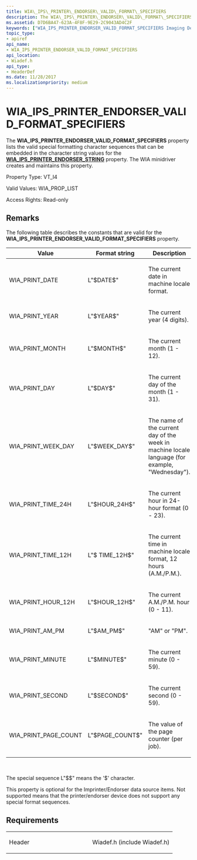 ```yaml
---
title: WIA\_IPS\_PRINTER\_ENDORSER\_VALID\_FORMAT\_SPECIFIERS
description: The WIA\_IPS\_PRINTER\_ENDORSER\_VALID\_FORMAT\_SPECIFIERS property lists the valid special formatting character sequences that can be embedded in the character string values for the WIA\_IPS\_PRINTER\_ENDORSER\_STRING property.
ms.assetid: D7D6BA47-623A-4F8F-9E29-2C9043AD4C2F
keywords: ["WIA_IPS_PRINTER_ENDORSER_VALID_FORMAT_SPECIFIERS Imaging Devices"]
topic_type:
- apiref
api_name:
- WIA_IPS_PRINTER_ENDORSER_VALID_FORMAT_SPECIFIERS
api_location:
- Wiadef.h
api_type:
- HeaderDef
ms.date: 11/28/2017
ms.localizationpriority: medium
---
```


# WIA\_IPS\_PRINTER\_ENDORSER\_VALID\_FORMAT\_SPECIFIERS


The **WIA\_IPS\_PRINTER\_ENDORSER\_VALID\_FORMAT\_SPECIFIERS** property lists the valid special formatting character sequences that can be embedded in the character string values for the [**WIA\_IPS\_PRINTER\_ENDORSER\_STRING**](wia-ips-printer-endorser-string.md) property. The WIA minidriver creates and maintains this property.




Property Type: VT\_I4

Valid Values: WIA\_PROP\_LIST

Access Rights: Read-only

Remarks
-------

The following table describes the constants that are valid for the **WIA\_IPS\_PRINTER\_ENDORSER\_VALID\_FORMAT\_SPECIFIERS** property.

<table>
<colgroup>
<col width="33%" />
<col width="33%" />
<col width="33%" />
</colgroup>
<thead>
<tr class="header">
<th>Value</th>
<th>Format string</th>
<th>Description</th>
</tr>
</thead>
<tbody>
<tr class="odd">
<td><p>WIA_PRINT_DATE</p></td>
<td><p>L&quot;$DATE$&quot;</p></td>
<td><p>The current date in machine locale format.</p></td>
</tr>
<tr class="even">
<td><p>WIA_PRINT_YEAR</p></td>
<td><p>L&quot;$YEAR$&quot;</p></td>
<td><p>The current year (4 digits).</p></td>
</tr>
<tr class="odd">
<td><p>WIA_PRINT_MONTH</p></td>
<td><p>L&quot;$MONTH$&quot;</p></td>
<td><p>The current month (1 - 12).</p></td>
</tr>
<tr class="even">
<td><p>WIA_PRINT_DAY</p></td>
<td><p>L&quot;$DAY$&quot;</p></td>
<td><p>The current day of the month (1 - 31).</p></td>
</tr>
<tr class="odd">
<td><p>WIA_PRINT_WEEK_DAY</p></td>
<td><p>L&quot;$WEEK_DAY$&quot;</p></td>
<td><p>The name of the current day of the week in machine locale language (for example, &quot;Wednesday&quot;).</p></td>
</tr>
<tr class="even">
<td><p>WIA_PRINT_TIME_24H</p></td>
<td><p>L&quot;$HOUR_24H$&quot;</p></td>
<td><p>The current hour in 24-hour format (0 - 23).</p></td>
</tr>
<tr class="odd">
<td><p>WIA_PRINT_TIME_12H</p></td>
<td><p>L&quot;$ TIME_12H$&quot;</p></td>
<td><p>The current time in machine locale format, 12 hours (A.M./P.M.).</p></td>
</tr>
<tr class="even">
<td><p>WIA_PRINT_HOUR_12H</p></td>
<td><p>L&quot;$HOUR_12H$&quot;</p></td>
<td><p>The current A.M./P.M. hour (0 - 11).</p></td>
</tr>
<tr class="odd">
<td><p>WIA_PRINT_AM_PM</p></td>
<td><p>L&quot;$AM_PM$&quot;</p></td>
<td><p>&quot;AM&quot; or &quot;PM&quot;.</p></td>
</tr>
<tr class="even">
<td><p>WIA_PRINT_MINUTE</p></td>
<td><p>L&quot;$MINUTE$&quot;</p></td>
<td><p>The current minute (0 - 59).</p></td>
</tr>
<tr class="odd">
<td><p>WIA_PRINT_SECOND</p></td>
<td><p>L&quot;$SECOND$&quot;</p></td>
<td><p>The current second (0 - 59).</p></td>
</tr>
<tr class="even">
<td><p>WIA_PRINT_PAGE_COUNT</p></td>
<td><p>L&quot;$PAGE_COUNT$&quot;</p></td>
<td><p>The value of the page counter (per job).</p></td>
</tr>
</tbody>
</table>

 

The special sequence L"$$" means the '$' character.

This property is optional for the Imprinter/Endorser data source items. Not supported means that the printer/endorser device does not support any special format sequences.

Requirements
------------

<table>
<colgroup>
<col width="50%" />
<col width="50%" />
</colgroup>
<tbody>
<tr class="odd">
<td><p>Header</p></td>
<td>Wiadef.h (include Wiadef.h)</td>
</tr>
</tbody>
</table>

 

 





